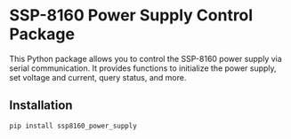 # SSP-8160 Power Supply Control Package

This Python package allows you to control the SSP-8160 power supply via serial communication. It provides functions to initialize the power supply, set voltage and current, query status, and more.

## Installation

```bash
pip install ssp8160_power_supply